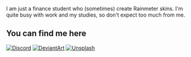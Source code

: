 I am just a finance student who (sometimes) create Rainmeter skins. I'm quite busy with work and my studies, so don't expect too much from me.

## You can find me here

[![Discord](https://img.shields.io/badge/Discord-FFFFFF?style=for-the-badge&logo=discord&logoColor=FFFFFF&color=5865F2)](https://discord.gg/xrptSaxYcr) [![DeviantArt](https://img.shields.io/badge/DeviantArt-FFFFFF?style=for-the-badge&logo=deviantart&logoColor=FFFFFF&color=05CC47)](https://www.deviantart.com/adriaanjelle) [![Unsplash](https://img.shields.io/badge/Unsplash-FFFFFF?style=for-the-badge&logo=unsplash&logoColor=FFFFFF&color=000000)](https://unsplash.com/@adriaanjelle)
